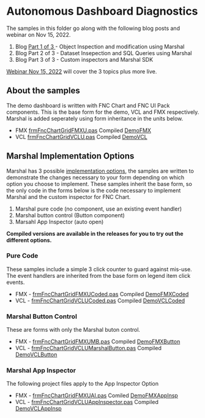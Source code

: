 # Autonomous Dashboard Diagnostics

The samples in this folder go along with the following blog posts and webinar on Nov 15, 2022.

1. Blog [Part 1 of 3 ](https://www.tmssoftware.com/site/blog.asp?post=1005) - Object Inspection and modification using Marshal
2. Blog Part 2 of 3 - Dataset Insepection and SQL Queries using Marshal
3. Blog Part 3 of 3 - Custom inspectors and Marshal SDK

[Webinar Nov 15, 2022](https://www.tmssoftware.com/site/tmswebacademy.asp?id=145)  will cover the 3 topics plus more live.

## About the samples

The demo dashboard is written with FNC Chart and FNC UI Pack components. This is the base form for the demo, VCL and FMX respectively.  Marshal is added seperately using form inheritance in the units below.

* FMX [frmFncChartGridFMXU.pas](https://github.com/SwiftExpat/RunTime-ToolKit/blob/main/Samples/FNCChart/WebinarFMX/frmFncChartGridFMXU.pas) Compiled [DemoFMX](https://github.com/SwiftExpat/RunTime-ToolKit/releases/download/SeptBlog/FncChartFMXBase.exe)
* VCL [frmFncChartGridVCLU.pas](https://github.com/SwiftExpat/RunTime-ToolKit/blob/main/Samples/FNCChart/WebinarVCL/frmFncChartGridVCLU.pas) Compiled [DemoVCL](https://github.com/SwiftExpat/RunTime-ToolKit/releases/download/SeptBlog/FNChartVCLBase.exe)

## Marshal Implementation Options

Marshal has 3 possible [implementation options](https://swiftexpat.com/marshal/marshal-implementation-options.html), the samples are written to demonstrate the changes necessary to your form depending on which option you choose to implement. These samples inherit the base form, so the only code in the forms below is the code necessary to implement Marshal and the custom inspector for FNC Chart.

1. Marshal pure code (no component, use an existing event handler)
2. Marshal button control (Button component)
3. Marsahl App Inspector (auto open)

**Compiled versions are available in the releases for you to try out the different options.**

### Pure Code

These samples include a simple 3 click counter to guard against mis-use.  The event handlers are inherited from the base form on legend item click events.

* FMX - [frmFncChartGridFMXUCoded.pas](https://github.com/SwiftExpat/RunTime-ToolKit/blob/main/Samples/FNCChart/WebinarFMX/frmFncChartGridFMXUCoded.pas) Compiled [DemoFMXCoded](https://github.com/SwiftExpat/RunTime-ToolKit/releases/download/SeptBlog/FncChartFMXMarshalCoded.exe)
* VCL - [frmFncChartGridVCLUCoded.pas](https://github.com/SwiftExpat/RunTime-ToolKit/blob/main/Samples/FNCChart/WebinarVCL/frmFncChartGridVCLUCoded.pas) Compiled [DemoVCLCoded](https://github.com/SwiftExpat/RunTime-ToolKit/releases/download/SeptBlog/FNChartVCLMarshalCoded.exe)

### Marshal Button Control

These are forms with only the Marshal buton control.

* FMX - [frmFncChartGridFMXUMB.pas](https://github.com/SwiftExpat/RunTime-ToolKit/blob/main/Samples/FNCChart/WebinarFMX/frmFncChartGridFMXUMB.pas) Compiled [DemoFMXButton](https://github.com/SwiftExpat/RunTime-ToolKit/releases/download/SeptBlog/FncChartFMXMarshalButton.exe)
* VCL - [frmFncChartGridVCLUMarshalButton.pas](https://github.com/SwiftExpat/RunTime-ToolKit/blob/main/Samples/FNCChart/WebinarVCL/frmFncChartGridVCLUMarshalButton.pas) Compiled [DemoVCLButton](https://github.com/SwiftExpat/RunTime-ToolKit/releases/download/SeptBlog/FNChartVCLMarshalButton.exe)

### Marshal App Inspector

The following project files apply to the App Inspector Option

* FMX - [frmFncChartGridFMXUAI.pas](https://github.com/SwiftExpat/RunTime-ToolKit/blob/main/Samples/FNCChart/WebinarFMX/frmFncChartGridFMXUAI.pas) Comiled [DemoFMXAppInsp](https://github.com/SwiftExpat/RunTime-ToolKit/releases/download/SeptBlog/FncChartFMXAppInspector.exe)
* VCL - [frmFncChartGridVCLUAppInspector.pas](https://github.com/SwiftExpat/RunTime-ToolKit/blob/main/Samples/FNCChart/WebinarVCL/frmFncChartGridVCLUAppInspector.pas) Compiled [DemoVCLAppInsp](https://github.com/SwiftExpat/RunTime-ToolKit/releases/download/SeptBlog/FNChartVCLAppInspector.exe)
